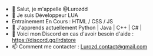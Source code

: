 - 👋 Salut, je m'appelle @Lurozdd
- 👀 Je suis Développeur LUA
- Entrainement En Cours : HTML / CSS / JS
- 🌱 J'apprends actuellement Python | Java | C++ | C# |
- 💞️ Voici mon Discord en cas d'avoir besoin d'aide : https://discord.gg/lrdstore
- 📫 Comment me contacter : Lurozd.contact@gmail.com
